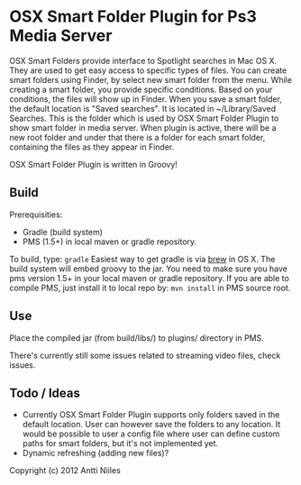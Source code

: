 # OSX Smart Folder Plugin for Ps3 Media Server

OSX Smart Folders provide interface to Spotlight searches in Mac OS X. They are used to get easy access to specific types of files. 
You can create smart folders using Finder, by select new smart folder from the menu. While creating a  smart folder, you provide specific conditions. Based on your conditions, the files will show up in Finder.
When you save a smart folder, the default location is "Saved searches". It is located in ~/Library/Saved Searches. This is the folder which is used by OSX Smart Folder Plugin to show smart folder in media server. 
When plugin is active, there will be a new root folder and under that there is a folder for each smart folder, containing the files as they appear in Finder.

OSX Smart Folder Plugin is written in Groovy!

## Build
Prerequisities:
   * Gradle (build system)
   * PMS (1.5+) in local maven or gradle repository. 

To build, type: ``gradle``
Easiest way to get gradle is via [brew](http://mxcl.github.com/homebrew/) in OS X.
The build system will embed groovy to the jar.
You need to make sure you have pms version 1.5+ in your local maven or gradle repository. If you are able to compile PMS, just install it to local repo by: ``mvn install`` in PMS source root.
  
## Use
Place the compiled jar (from build/libs/) to plugins/ directory in PMS. 

There's currently still some issues related to streaming video files, check issues.

## Todo / Ideas
  * Currently OSX Smart Folder Plugin supports only folders saved in the default location. User can however save the folders to any location. It would be possible to user a config file where user can define custom paths for smart folders, but it's not implemented yet.
  * Dynamic refreshing (adding new files)?

Copyright (c) 2012 Antti Niiles